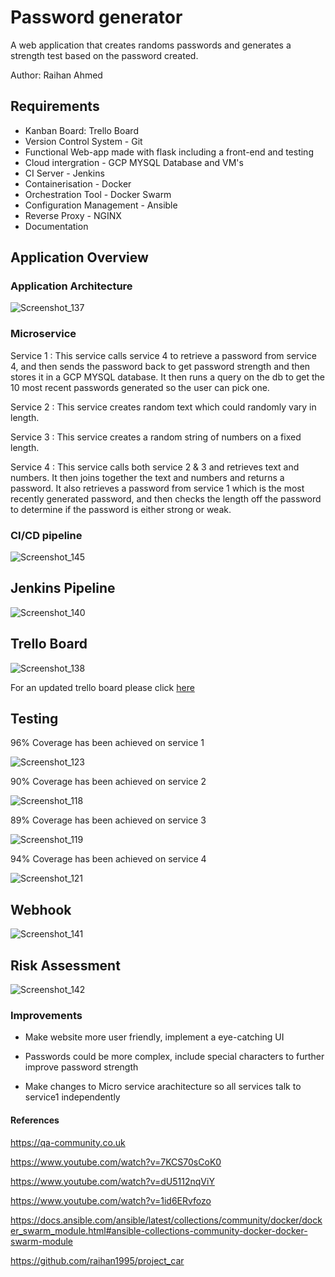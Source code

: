 # Password generator

A web application that creates randoms passwords and generates a strength test based on the password created.

Author: Raihan Ahmed

## Requirements

- Kanban Board: Trello Board
- Version Control System - Git
- Functional Web-app made with flask including a front-end and testing
- Cloud intergration - GCP MYSQL Database and VM's
- CI Server - Jenkins
- Containerisation - Docker
- Orchestration Tool - Docker Swarm
- Configuration Management - Ansible
- Reverse Proxy - NGINX
- Documentation

## Application Overview

### Application Architecture

![Screenshot_137](https://user-images.githubusercontent.com/35694370/114310163-c64a2880-9ae1-11eb-9efa-ee9eada307ea.png)

### Microservice

Service 1 : This service calls service 4 to retrieve a password from service 4, and then sends the password back to get password strength and then stores it in a GCP MYSQL database. It then runs a query on the db to get the 10 most recent passwords generated so the user can pick one.

Service 2 : This service creates random text which could randomly vary in length.

Service 3 : This service creates a random string of numbers on a fixed length.

Service 4 : This service calls both service 2 & 3 and retrieves text and numbers. It then joins together the text and numbers and returns a password. It also retrieves a password from service 1 which is the most recently generated password, and then checks the length off the password to determine if the password is either strong or weak.

### CI/CD pipeline

![Screenshot_145](https://user-images.githubusercontent.com/35694370/114385211-a1a88c00-9b87-11eb-9dad-0849dfee0e85.png)

## Jenkins Pipeline

![Screenshot_140](https://user-images.githubusercontent.com/35694370/114309787-59825e80-9ae0-11eb-9ea5-ab4aea653cf2.png)

## Trello Board

![Screenshot_138](https://user-images.githubusercontent.com/35694370/114309883-ae25d980-9ae0-11eb-9bbf-61b18bfecb5e.png)

For an updated trello board please click [here](https://trello.com/b/kGSYZVr3/microservice)

## Testing

96% Coverage has been achieved on service 1

![Screenshot_123](https://user-images.githubusercontent.com/35694370/114309963-fba24680-9ae0-11eb-9275-4d7141952709.png)

90% Coverage has been achieved on service 2

![Screenshot_118](https://user-images.githubusercontent.com/35694370/114309977-03fa8180-9ae1-11eb-8640-e247732624e9.png)

89% Coverage has been achieved on service 3

![Screenshot_119](https://user-images.githubusercontent.com/35694370/114309993-0b218f80-9ae1-11eb-8e1d-d435d77637db.png)

94% Coverage has been achieved on service 4

![Screenshot_121](https://user-images.githubusercontent.com/35694370/114310007-14126100-9ae1-11eb-9175-124872c56d1d.png)

## Webhook

![Screenshot_141](https://user-images.githubusercontent.com/35694370/114309734-1e802b00-9ae0-11eb-9952-b574299f3093.png)

## Risk Assessment

![Screenshot_142](https://user-images.githubusercontent.com/35694370/114309851-93536500-9ae0-11eb-8b5d-67fea95bc172.png)

### Improvements

- Make website more user friendly, implement a eye-catching UI

- Passwords could be more complex, include special characters to further improve password strength

- Make changes to Micro service arachitecture so all services talk to service1 independently

#### References

https://qa-community.co.uk

https://www.youtube.com/watch?v=7KCS70sCoK0

https://www.youtube.com/watch?v=dU5112nqViY

https://www.youtube.com/watch?v=1id6ERvfozo

https://docs.ansible.com/ansible/latest/collections/community/docker/docker_swarm_module.html#ansible-collections-community-docker-docker-swarm-module

https://github.com/raihan1995/project_car
